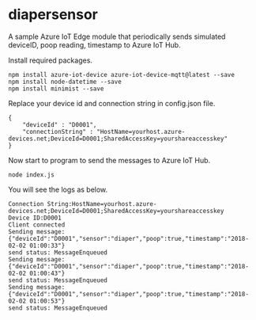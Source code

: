 # diapersensor
A sample Azure IoT Edge module that periodically sends simulated deviceID, poop reading, timestamp to Azure IoT Hub.

Install required packages.

    npm install azure-iot-device azure-iot-device-mqtt@latest --save
    npm install node-datetime --save
    npm install minimist --save
    
Replace your device id and connection string in config.json file.

    {
        "deviceId" : "D0001",
        "connectionString" : "HostName=yourhost.azure-devices.net;DeviceId=D0001;SharedAccessKey=yourshareaccesskey"
    }

Now start to program to send the messages to Azure IoT Hub.

    node index.js
    
You will see the logs as below.

    Connection String:HostName=yourhost.azure-devices.net;DeviceId=D0001;SharedAccessKey=yourshareaccesskey
    Device ID:D0001
    Client connected
    Sending message: {"deviceId":"D0001","sensor":"diaper","poop":true,"timestamp":"2018-02-02 01:00:33"}
    send status: MessageEnqueued
    Sending message: {"deviceId":"D0001","sensor":"diaper","poop":true,"timestamp":"2018-02-02 01:00:43"}
    send status: MessageEnqueued
    Sending message: {"deviceId":"D0001","sensor":"diaper","poop":true,"timestamp":"2018-02-02 01:00:53"}
    send status: MessageEnqueued

